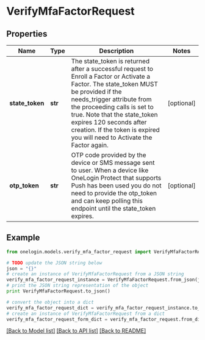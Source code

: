 # VerifyMfaFactorRequest


## Properties
Name | Type | Description | Notes
------------ | ------------- | ------------- | -------------
**state_token** | **str** | The state_token is returned after a successful request to Enroll a Factor or Activate a Factor. The state_token MUST be provided if the needs_trigger attribute from the proceeding calls is set to true. Note that the state_token expires 120 seconds after creation. If the token is expired you will need to Activate the Factor again. | [optional] 
**otp_token** | **str** | OTP code provided by the device or SMS message sent to user. When a device like OneLogin Protect that supports Push has been used you do not need to provide the otp_token and can keep polling this endpoint until the state_token expires. | [optional] 

## Example

```python
from onelogin.models.verify_mfa_factor_request import VerifyMfaFactorRequest

# TODO update the JSON string below
json = "{}"
# create an instance of VerifyMfaFactorRequest from a JSON string
verify_mfa_factor_request_instance = VerifyMfaFactorRequest.from_json(json)
# print the JSON string representation of the object
print VerifyMfaFactorRequest.to_json()

# convert the object into a dict
verify_mfa_factor_request_dict = verify_mfa_factor_request_instance.to_dict()
# create an instance of VerifyMfaFactorRequest from a dict
verify_mfa_factor_request_form_dict = verify_mfa_factor_request.from_dict(verify_mfa_factor_request_dict)
```
[[Back to Model list]](../README.md#documentation-for-models) [[Back to API list]](../README.md#documentation-for-api-endpoints) [[Back to README]](../README.md)



